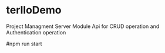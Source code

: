 # terlloDemo
Project Managment 
Server Module 
Api for CRUD operation and Authentication operation 

#npm run start 
